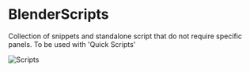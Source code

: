 # BlenderScripts
 Collection of snippets and standalone script that do not require specific panels. To be used with  'Quick Scripts'

 
![Scripts](https://github.com/MathiasLArt/BlenderScripts/assets/59111832/216362a0-8fcb-45a1-9caf-dcfda2699e13)
